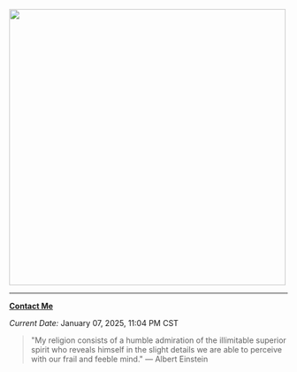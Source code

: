 <img src="https://wakatime.com/share/@bb17bd69-69a9-4caf-9225-53ade672bc8a/20ebbad5-72af-4b47-b2f0-bbad17414382.svg" width="500" height="500" />

---

[**Contact Me**](https://krispuremath.vercel.app/pages/html/contact.html)

_Current Date:_ January 07, 2025, 11:04 PM CST

> "My religion consists of a humble admiration of the illimitable superior spirit who reveals himself in the slight details we are able to perceive with our frail and feeble mind."
> — Albert Einstein